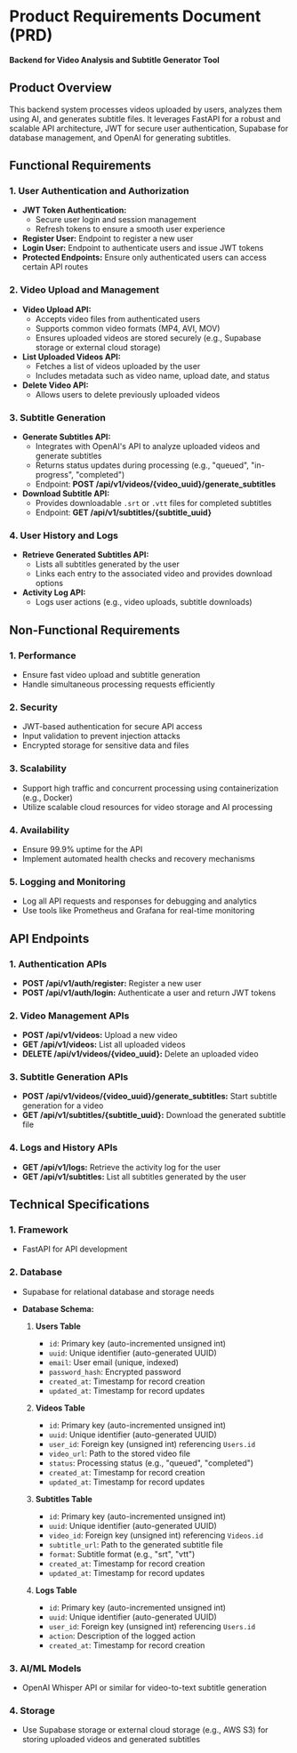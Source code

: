 # Product Requirements Document (PRD)
**Backend for Video Analysis and Subtitle Generator Tool**

## Product Overview
This backend system processes videos uploaded by users, analyzes them using AI, and generates subtitle files. It leverages FastAPI for a robust and scalable API architecture, JWT for secure user authentication, Supabase for database management, and OpenAI for generating subtitles.

## Functional Requirements

### 1. User Authentication and Authorization
- **JWT Token Authentication:**
  - Secure user login and session management
  - Refresh tokens to ensure a smooth user experience
- **Register User:** Endpoint to register a new user
- **Login User:** Endpoint to authenticate users and issue JWT tokens
- **Protected Endpoints:** Ensure only authenticated users can access certain API routes

### 2. Video Upload and Management
- **Video Upload API:**
  - Accepts video files from authenticated users
  - Supports common video formats (MP4, AVI, MOV)
  - Ensures uploaded videos are stored securely (e.g., Supabase storage or external cloud storage)
- **List Uploaded Videos API:**
  - Fetches a list of videos uploaded by the user
  - Includes metadata such as video name, upload date, and status
- **Delete Video API:**
  - Allows users to delete previously uploaded videos

### 3. Subtitle Generation
- **Generate Subtitles API:**
  - Integrates with OpenAI's API to analyze uploaded videos and generate subtitles
  - Returns status updates during processing (e.g., "queued", "in-progress", "completed")
  - Endpoint: **POST /api/v1/videos/{video_uuid}/generate_subtitles**
- **Download Subtitle API:**
  - Provides downloadable `.srt` or `.vtt` files for completed subtitles
  - Endpoint: **GET /api/v1/subtitles/{subtitle_uuid}**

### 4. User History and Logs
- **Retrieve Generated Subtitles API:**
  - Lists all subtitles generated by the user
  - Links each entry to the associated video and provides download options
- **Activity Log API:**
  - Logs user actions (e.g., video uploads, subtitle downloads)

## Non-Functional Requirements

### 1. Performance
- Ensure fast video upload and subtitle generation
- Handle simultaneous processing requests efficiently

### 2. Security
- JWT-based authentication for secure API access
- Input validation to prevent injection attacks
- Encrypted storage for sensitive data and files

### 3. Scalability
- Support high traffic and concurrent processing using containerization (e.g., Docker)
- Utilize scalable cloud resources for video storage and AI processing

### 4. Availability
- Ensure 99.9% uptime for the API
- Implement automated health checks and recovery mechanisms

### 5. Logging and Monitoring
- Log all API requests and responses for debugging and analytics
- Use tools like Prometheus and Grafana for real-time monitoring

## API Endpoints

### 1. Authentication APIs
- **POST /api/v1/auth/register:** Register a new user
- **POST /api/v1/auth/login:** Authenticate a user and return JWT tokens

### 2. Video Management APIs
- **POST /api/v1/videos:** Upload a new video
- **GET /api/v1/videos:** List all uploaded videos
- **DELETE /api/v1/videos/{video_uuid}:** Delete an uploaded video

### 3. Subtitle Generation APIs
- **POST /api/v1/videos/{video_uuid}/generate_subtitles:** Start subtitle generation for a video
- **GET /api/v1/subtitles/{subtitle_uuid}:** Download the generated subtitle file

### 4. Logs and History APIs
- **GET /api/v1/logs:** Retrieve the activity log for the user
- **GET /api/v1/subtitles:** List all subtitles generated by the user

## Technical Specifications

### 1. Framework
- FastAPI for API development

### 2. Database
- Supabase for relational database and storage needs
- **Database Schema:**
  
  1. **Users Table**
     - `id`: Primary key (auto-incremented unsigned int)
     - `uuid`: Unique identifier (auto-generated UUID)
     - `email`: User email (unique, indexed)
     - `password_hash`: Encrypted password
     - `created_at`: Timestamp for record creation
     - `updated_at`: Timestamp for record updates

  2. **Videos Table**
     - `id`: Primary key (auto-incremented unsigned int)
     - `uuid`: Unique identifier (auto-generated UUID)
     - `user_id`: Foreign key (unsigned int) referencing `Users.id`
     - `video_url`: Path to the stored video file
     - `status`: Processing status (e.g., "queued", "completed")
     - `created_at`: Timestamp for record creation
     - `updated_at`: Timestamp for record updates

  3. **Subtitles Table**
     - `id`: Primary key (auto-incremented unsigned int)
     - `uuid`: Unique identifier (auto-generated UUID)
     - `video_id`: Foreign key (unsigned int) referencing `Videos.id`
     - `subtitle_url`: Path to the generated subtitle file
     - `format`: Subtitle format (e.g., "srt", "vtt")
     - `created_at`: Timestamp for record creation
     - `updated_at`: Timestamp for record updates

  4. **Logs Table**
     - `id`: Primary key (auto-incremented unsigned int)
     - `uuid`: Unique identifier (auto-generated UUID)
     - `user_id`: Foreign key (unsigned int) referencing `Users.id`
     - `action`: Description of the logged action
     - `created_at`: Timestamp for record creation

### 3. AI/ML Models
- OpenAI Whisper API or similar for video-to-text subtitle generation

### 4. Storage
- Use Supabase storage or external cloud storage (e.g., AWS S3) for storing uploaded videos and generated subtitles

